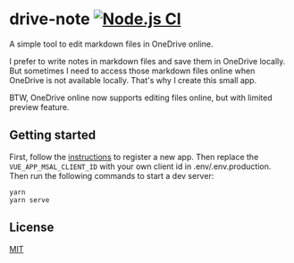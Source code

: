 # drive-note [![Node.js CI](https://github.com/Frederick-S/drive-note/actions/workflows/build.yml/badge.svg?branch=main)](https://github.com/Frederick-S/drive-note/actions/workflows/build.yml)
A simple tool to edit markdown files in OneDrive online. 

I prefer to write notes in markdown files and save them in OneDrive locally. But sometimes I need to access those markdown files online when OneDrive is not available locally. That's why I create this small app.

BTW, OneDrive online now supports editing files online, but with limited preview feature.

## Getting started
First, follow the [instructions](https://docs.microsoft.com/en-my/graph/auth-register-app-v2) to register a new app. Then replace the `VUE_APP_MSAL_CLIENT_ID` with your own client id in .env/.env.production. Then run the following commands to start a dev server:

```
yarn
yarn serve
```

## License
[MIT](LICENSE)
